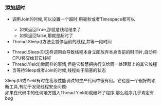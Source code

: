 ### 添加超时
<ul>
    <li>调用Join的时候,可以设置一个超时,用毫秒或者Timespace都可以</li>
    <ul>
        <li>如果返回True,那就是线程结束了</li>
        <li>如果返回false,那就是超时了</li>
    </ul>
    <li>Thread.Sleep()方法会暂停当前的线程,并等一段时间</li>
</ul>

<ul>
    <li>Thread.Sleep(0)这样调用会导致线程本身立即放弃本身当前的时间片,自动将CPU移交给其它线程</li>
    <li>Thread.Yield()做同样的事情,但是它智慧把执行交给同一处理器上的其它线程</li>
    <li>当等待Sleep或者Join的时候,线程处于阻塞的状态</li>
</ul>

Sleep(0)或Yield有时在高级性能调试的生产代码中很有用。它也是一个很好的诊断工具,有助于发现线程安全问题:<br/>
如果在代码中的任何地方插入Thread.Yield()就破坏了程序,那么程序几乎肯定有bug